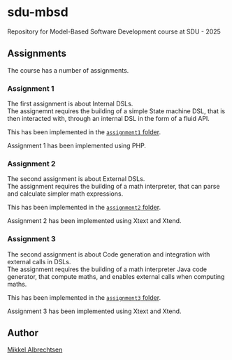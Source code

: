 # sdu-mbsd

Repository for Model-Based Software Development course at SDU - 2025

## Assignments

The course has a number of assignments.

### Assignment 1

The first assignment is about Internal DSLs.  
The assignemnt requires the building of a simple State machine DSL, that is then interacted with, through an internal DSL in the form of a fluid API.

This has been implemented in the [`assignment1` folder](./assignment1/).

Assignment 1 has been implemented using PHP.

### Assignment 2

The second assignment is about External DSLs.  
The assignment requires the building of a math interpreter, that can parse and calculate simpler math expressions.

This has been implemented in the [`assignment2` folder](./assignment2/).

Assignment 2 has been implemented using Xtext and Xtend.

### Assignment 3

The second assignment is about Code generation and integration with external calls in DSLs.  
The assignment requires the building of a math interpreter Java code generator, that compute maths, and enables external calls when computing maths.

This has been implemented in the [`assignment3` folder](./assignment3/).

Assignment 3 has been implemented using Xtext and Xtend.

## Author

[Mikkel Albrechtsen](https://github.com/the0mikkel)
